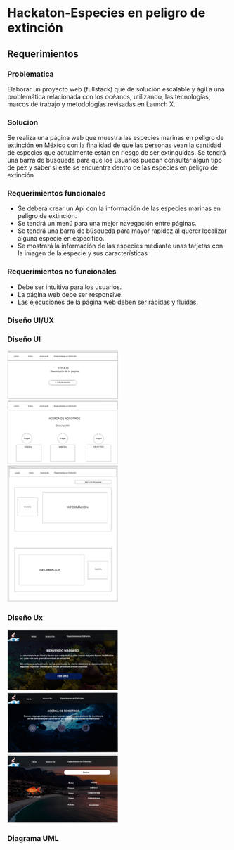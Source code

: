 # Hackaton-Especies en peligro de extinción

## Requerimientos

### Problematica
<p>
Elaborar un proyecto web (fullstack) que de solución escalable y ágil a una problemática relacionada con los océanos, utilizando, las tecnologías, marcos de trabajo y metodologías revisadas en Launch X.
</p>

### Solucion
<p>
Se realiza una página web que muestra las especies marinas en peligro de extinción en México con la finalidad de que las personas vean la cantidad de especies que actualmente están en riesgo de ser extinguidas. Se tendrá una barra de busqueda para que los usuarios puedan consultar algún tipo de pez y saber si este se encuentra dentro de las especies en peligro de extinción
</p>

### Requerimientos funcionales
<ul>
  <li>
    Se deberá crear un Api con la información de las especies marinas en peligro de extinción. 
  </li>
  <li>
    Se tendrá un menú para una mejor navegación entre páginas. 
  </li>
  <li>
    Se tendrá una barra de búsqueda para mayor rapidez al querer localizar alguna especie en específico. 
  </li>
  <li>
    Se mostrará la información de las especies mediante unas tarjetas con la imagen de la especie y sus características
  </li>
</ul>

### Requerimientos no funcionales
<ul>
  <li>
    Debe ser intuitiva para los usuarios. 
  </li>
  <li>
    La página web debe ser responsive. 
  </li>
  <li>
    Las ejecuciones de la página web deben ser rápidas y fluidas. 
  </li>
</ul>

### Diseño UI/UX

<p align="center">
  <h3>Diseño UI</h3>
  
  <img src="https://github.com/JonatanAlexisYanezRivas/Capturas-hackaton/blob/main/Capturas/ui1.png" width="50%" >
  <img src="https://github.com/JonatanAlexisYanezRivas/Capturas-hackaton/blob/main/Capturas/ui2.png" width="50%" >
  <img src="https://github.com/JonatanAlexisYanezRivas/Capturas-hackaton/blob/main/Capturas/ui3.png" width="50%" >
  
  <h3>Diseño Ux</h3>
  
  <img src="https://github.com/JonatanAlexisYanezRivas/Capturas-hackaton/blob/main/Capturas/ux1.png" width="50%" >
  <img src="https://github.com/JonatanAlexisYanezRivas/Capturas-hackaton/blob/main/Capturas/ux2.png" width="50%" >
  <img src="https://github.com/JonatanAlexisYanezRivas/Capturas-hackaton/blob/main/Capturas/ux3.png" width="50%" >
</p>

### Diagrama UML



